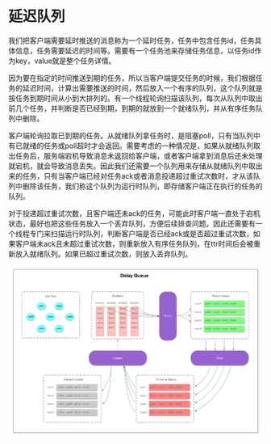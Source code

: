 # 延迟队列

我们把客户端需要延时推送的消息称为一个延时任务，任务中包含任务id，任务具体信息，任务需要延迟的时间等。需要有一个任务池来存储任务信息，以任务id作为key，value就是整个任务详情。

因为要在指定的时间推送到期的任务，所以当客户端提交任务的时候，我们根据任务的延迟时间，计算出需要推送的时间，然后放入一个有序的队列，这个队列就是按任务到期时间从小到大排列的。有一个线程轮询扫描该队列，每次从队列中取出前几个任务，并判断是否已经到期，到期的就放到一个就绪队列，并从有序任务队列中删除。

客户端轮询拉取已到期的任务。从就绪队列拿任务时，是阻塞poll，只有当队列中有已就绪的任务或poll超时才会返回。需要考虑的一种情况是，如果从就绪队列取出任务后，服务端宕机导致消息未返回给客户端，或者客户端拿到消息后还未处理就宕机，就会导致消息丢失。因此我们还需要一个队列用来存储从就绪队列中取出来的任务，只有当客户端已经对任务ack或者消息投递超过重试次数时，才从该队列中删除该任务，我们称这个队列为运行时队列，即存储客户端正在执行的任务的队列。

对于投递超过重试次数，且客户端还未ack的任务，可能此时客户端一直处于宕机状态，最好也把这些任务放入一个丢弃队列，方便后续排查问题。因此还需要有一个线程专门来扫描运行时队列，判断客户端是否已经ack或是否超过重试次数，如果客户端未ack且未超过重试次数，则重新放入有序任务队列，在ttr时间后会被重新放入就绪队列。如果已超过重试次数，则放入丢弃队列。

![delayQueue](./delayQueue.jpg)
